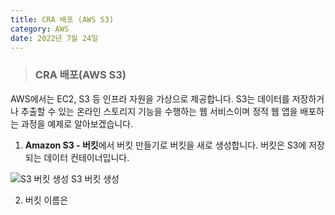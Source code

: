 ```yaml
---
title: CRA 배포 (AWS S3)
category: AWS
date: 2022년 7월 24일
---
```


> ### CRA 배포(AWS S3)

AWS에서는 EC2, S3 등 인프라 자원을 가상으로 제공합니다. S3는 데이터를 저장하거나 추출할 수 있는 온라인 스토리지 기능을 수행하는 웹 서비스이며 정적 웹 앱을 배포하는 과정을 예제로 알아보겠습니다.

1. **Amazon S3 - 버킷**에서 버킷 만들기로 버킷을 새로 생성합니다. 버킷은 S3에 저장되는 데이터 컨테이너입니다.

<img src="" alt="S3 버킷 생성">
<span>S3 버킷 생성</span>

2. 버킷 이름은 